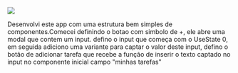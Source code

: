 <a href="https://github.com/DenverCoder1/readme-typing-svg"><img src="https://readme-typing-svg.herokuapp.com?&font=IBM+Plex+Sans&color=abcdef&size=20&lines=TO+DO+LIST+React.Js"/></a>
  

Desenvolvi este app com uma estrutura bem simples de componentes.Comecei definindo o botao com simbolo de +, ele abre uma modal que contem um input. defino o input que começa com o UseState 0, em seguida adiciono uma variante para captar o valor deste input, defino o botão de adicionar tarefa que recebe a função de inserir o texto captado no input no componente inicial campo "minhas tarefas"